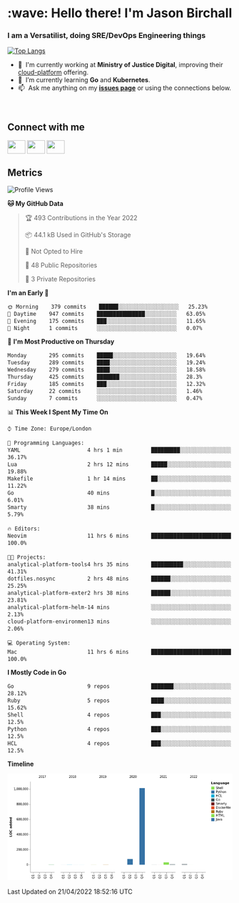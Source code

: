 <h1 align="left" id="jason-title">:wave: Hello there! I'm Jason Birchall</h1>
<h3 align="left">I am a Versatilist, doing SRE/DevOps Engineering things</h3>

[![Top Langs](https://github-readme-stats.vercel.app/api?username=jasonBirchall&show_icons=true&count_private=true&include_all_commits=true&theme=gruvbox)](https://github.com/anuraghazra/github-readme-stats)

- :office: &nbsp;I'm currently working at **Ministry of Justice Digital**, improving their [cloud-platform](https://github.com/ministryofjustice/cloud-platform) offering.
- :seedling: &nbsp;I’m currently learning **Go** and **Kubernetes**.
- :mailbox: &nbsp;Ask me anything on my **[issues page]** or using the connections below.


<br>

<h2>Connect with me</h2>
<p>
<a href="https://twitter.com/jsonBirchall" target="blank"><img align="center" src="https://cdn.jsdelivr.net/npm/simple-icons@3.0.1/icons/twitter.svg" alt="" height="30" width="40" /></a>
<a href="https://keybase.io/json0" target="blank"><img align="center" src="https://cdn.jsdelivr.net/npm/simple-icons@3.0.1/icons/keybase.svg" alt="" height="30" width="40" /></a>
<a href="https://www.reddit.com/user/kakorate" target="blank"><img align="center" src="https://cdn.jsdelivr.net/npm/simple-icons@3.0.1/icons/reddit.svg" alt="" height="30" width="40" /></a>
</p>

<h2>Metrics</h2>

<!--START_SECTION:waka-->
![Profile Views](http://img.shields.io/badge/Profile%20Views-0-blue)

**🐱 My GitHub Data** 

> 🏆 493 Contributions in the Year 2022
 > 
> 📦 44.1 kB Used in GitHub's Storage 
 > 
> 🚫 Not Opted to Hire
 > 
> 📜 48 Public Repositories 
 > 
> 🔑 3 Private Repositories  
 > 
**I'm an Early 🐤** 

```text
🌞 Morning    379 commits    ██████░░░░░░░░░░░░░░░░░░░   25.23% 
🌆 Daytime    947 commits    ███████████████░░░░░░░░░░   63.05% 
🌃 Evening    175 commits    ███░░░░░░░░░░░░░░░░░░░░░░   11.65% 
🌙 Night      1 commits      ░░░░░░░░░░░░░░░░░░░░░░░░░   0.07%

```
📅 **I'm Most Productive on Thursday** 

```text
Monday       295 commits    █████░░░░░░░░░░░░░░░░░░░░   19.64% 
Tuesday      289 commits    ████░░░░░░░░░░░░░░░░░░░░░   19.24% 
Wednesday    279 commits    ████░░░░░░░░░░░░░░░░░░░░░   18.58% 
Thursday     425 commits    ███████░░░░░░░░░░░░░░░░░░   28.3% 
Friday       185 commits    ███░░░░░░░░░░░░░░░░░░░░░░   12.32% 
Saturday     22 commits     ░░░░░░░░░░░░░░░░░░░░░░░░░   1.46% 
Sunday       7 commits      ░░░░░░░░░░░░░░░░░░░░░░░░░   0.47%

```


📊 **This Week I Spent My Time On** 

```text
⌚︎ Time Zone: Europe/London

💬 Programming Languages: 
YAML                     4 hrs 1 min         █████████░░░░░░░░░░░░░░░░   36.17% 
Lua                      2 hrs 12 mins       █████░░░░░░░░░░░░░░░░░░░░   19.88% 
Makefile                 1 hr 14 mins        ██░░░░░░░░░░░░░░░░░░░░░░░   11.22% 
Go                       40 mins             █░░░░░░░░░░░░░░░░░░░░░░░░   6.01% 
Smarty                   38 mins             █░░░░░░░░░░░░░░░░░░░░░░░░   5.79%

🔥 Editors: 
Neovim                   11 hrs 6 mins       █████████████████████████   100.0%

🐱‍💻 Projects: 
analytical-platform-tools4 hrs 35 mins       ██████████░░░░░░░░░░░░░░░   41.31% 
dotfiles.nosync          2 hrs 48 mins       ██████░░░░░░░░░░░░░░░░░░░   25.25% 
analytical-platform-exter2 hrs 38 mins       ██████░░░░░░░░░░░░░░░░░░░   23.81% 
analytical-platform-helm-14 mins             ░░░░░░░░░░░░░░░░░░░░░░░░░   2.13% 
cloud-platform-environmen13 mins             ░░░░░░░░░░░░░░░░░░░░░░░░░   2.06%

💻 Operating System: 
Mac                      11 hrs 6 mins       █████████████████████████   100.0%

```

**I Mostly Code in Go** 

```text
Go                       9 repos             ███████░░░░░░░░░░░░░░░░░░   28.12% 
Ruby                     5 repos             ████░░░░░░░░░░░░░░░░░░░░░   15.62% 
Shell                    4 repos             ███░░░░░░░░░░░░░░░░░░░░░░   12.5% 
Python                   4 repos             ███░░░░░░░░░░░░░░░░░░░░░░   12.5% 
HCL                      4 repos             ███░░░░░░░░░░░░░░░░░░░░░░   12.5%

```


**Timeline**

![Chart not found](https://raw.githubusercontent.com/jasonBirchall/jasonBirchall/main/charts/bar_graph.png) 


 Last Updated on 21/04/2022 18:52:16 UTC
<!--END_SECTION:waka-->

<!-- links -->

[issues page]: https://github.com/jasonBirchall/jasonBirchall/issues "jasonBirchall/issues"
